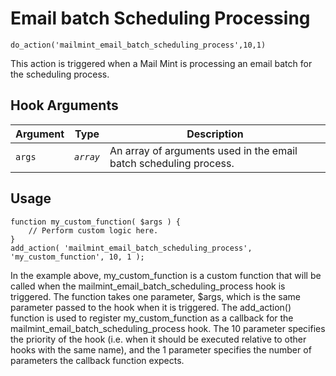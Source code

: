 # Email batch Scheduling Processing

<Badge type="tip" vertical="top" text="Mail Mint Core" /> <Badge type="warning" vertical="top" text="Basic" />

```do_action('mailmint_email_batch_scheduling_process',10,1)```

This action is triggered when a Mail Mint is processing an email batch for the scheduling process.


## Hook Arguments

| Argument     | Type       | Description                            |
|--------------|------------|----------------------------------------|
| `args`      | _`array`_  |  An array of arguments used in the email batch scheduling process.  |


## Usage

```
function my_custom_function( $args ) {
    // Perform custom logic here.
}
add_action( 'mailmint_email_batch_scheduling_process', 'my_custom_function', 10, 1 );

```

In the example above, my_custom_function is a custom function that will be called when the mailmint_email_batch_scheduling_process hook is triggered. The function takes one parameter, $args, which is the same parameter passed to the hook when it is triggered.
The add_action() function is used to register my_custom_function as a callback for the mailmint_email_batch_scheduling_process hook. The 10 parameter specifies the priority of the hook (i.e. when it should be executed relative to other hooks with the same name), and the 1 parameter specifies the number of parameters the callback function expects.
